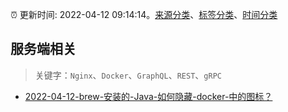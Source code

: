 :alarm_clock: 更新时间: 2022-04-12 09:14:14。[来源分类](../README.md)、[标签分类](../TAGS.md)、[时间分类](../TIMELINE.md)

## 服务端相关


> 关键字：`Nginx`、`Docker`、`GraphQL`、`REST`、`gRPC`



- [2022-04-12-brew-安装的-Java-如何隐藏-docker-中的图标？](https://www.v2ex.com/t/846518) 
